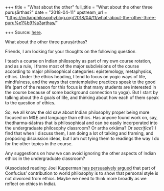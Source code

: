 +++
title = "What about the other"
full_title = "What about the other three puruṣārthas?"
date = "2018-04-11"
upstream_url = "https://indianphilosophyblog.org/2018/04/11/what-about-the-other-three-puru%e1%b9%a3arthas/"

+++
Source: [here](https://indianphilosophyblog.org/2018/04/11/what-about-the-other-three-puru%e1%b9%a3arthas/).

What about the other three puruṣārthas?

Friends, I am looking for your thoughts on the following question.

I teach a course on Indian philosophy as part of my own course rotation,
and as a rule, I frame most of the major subdivisions of the course
according to major philosophical categories: epistemology, metaphysics,
ethics. Under the ethics heading, I tend to focus on yogic ways of life,
mindfulness, and the ways that contemplative practices speak to the good
life (part of the reason for this focus is that many students are
interested in the course because of some background connection to yoga).
But I start by talking about the 4 goals of life, and thinking about how
each of them speak to the question of ethics.

So, we all know the old saw about Indian philosophy proper being more
focused on M&E and language than ethics. Has anyone found work on, say,
thedharma-śāstras that is philosophical and can be easily incorporated
into the undergraduate philosophy classroom? Or artha orkāma? Or
*sacrifice*? I find that when I discuss them, I am doing a lot of
talking and framing, and proposing discussion ideas, but I am not tying
them to readings the way I do for the other topics in the course.

Any suggestions on how we can avoid ignoring the other aspects of Indian
ethics in the undergraduate classroom?

(Associated reading: Joel Kupperman [has persuasively
argued](https://philpapers.org/rec/KUPNR) that part of Confucius’
contribution to world philosophy is to show that personal style is not
divorced from ethics. Maybe we need to think more broadly as we reflect
on ethics in India).
